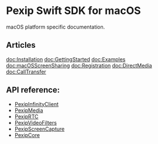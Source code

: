 #  Pexip Swift SDK for macOS 

macOS platform specific documentation.

## Articles

<doc:Installation>
<doc:GettingStarted>
<doc:Examples>
<doc:macOSScreenSharing>
<doc:Registration>
<doc:DirectMedia>
<doc:CallTransfer>

## API reference:

- [PexipInfinityClient](https://pexip.github.io/pexip-swift-sdk/frameworks/macos/PexipInfinityClient/documentation/pexipinfinityclient/)
- [PexipMedia](https://pexip.github.io/pexip-swift-sdk/frameworks/macos/PexipMedia/documentation/pexipmedia/)
- [PexipRTC](https://pexip.github.io/pexip-swift-sdk/frameworks/macos/PexipRTC/documentation/pexiprtc/)
- [PexipVideoFilters](https://pexip.github.io/pexip-swift-sdk/frameworks/macos/PexipVideoFilters/documentation/pexipvideofilters/)
- [PexipScreenCapture](https://pexip.github.io/pexip-swift-sdk/frameworks/macos/PexipScreenCapture/documentation/pexipscreencapture/)
- [PexipCore](https://pexip.github.io/pexip-swift-sdk/frameworks/macos/PexipCore/documentation/pexipcore/)

